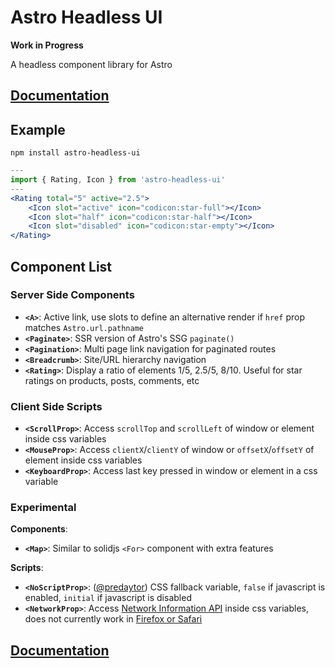 # Astro Headless UI

**Work in Progress**

A headless component library for Astro

## [Documentation](https://github.com/BryceRussell/astro-headless-ui/wiki)

## Example

```
npm install astro-headless-ui
```

```jsx
---
import { Rating, Icon } from 'astro-headless-ui'
---
<Rating total="5" active="2.5">
    <Icon slot="active" icon="codicon:star-full"></Icon>
    <Icon slot="half" icon="codicon:star-half"></Icon>
    <Icon slot="disabled" icon="codicon:star-empty"></Icon>
</Rating>
```
## Component List

### Server Side Components

- **`<A>`**: Active link, use slots to define an alternative render if `href` prop matches `Astro.url.pathname`
- **`<Paginate>`**: SSR version of Astro's SSG `paginate()`
- **`<Pagination>`**: Multi page link navigation for paginated routes
- **`<Breadcrumb>`**:  Site/URL hierarchy navigation 
- **`<Rating>`**: Display a ratio of elements 1/5, 2.5/5, 8/10. Useful for star ratings on products, posts, comments, etc

### Client Side Scripts

- **`<ScrollProp>`**: Access `scrollTop` and `scrollLeft` of window or element inside css variables
- **`<MouseProp>`**: Access `clientX`/`clientY` of window or `offsetX`/`offsetY` of element inside css variables
- **`<KeyboardProp>`**: Access last key pressed in window or element in a css variable

### Experimental

**Components**:

- **`<Map>`**: Similar to solidjs `<For>` component with extra features

**Scripts**:
 
- **`<NoScriptProp>`**: ([@predaytor](https://twitter.com/thepredaytor/status/1576322225606516736)) CSS fallback variable, `false` if javascript is enabled, `initial` if javascript is disabled
- **`<NetworkProp>`**: Access [Network Information API](https://developer.mozilla.org/en-US/docs/Web/API/NetworkInformation) inside css variables, does not currently work in [Firefox or Safari](https://developer.mozilla.org/en-US/docs/Web/API/NetworkInformation#browser_compatibility)

## [Documentation](https://github.com/BryceRussell/astro-headless-ui/wiki)